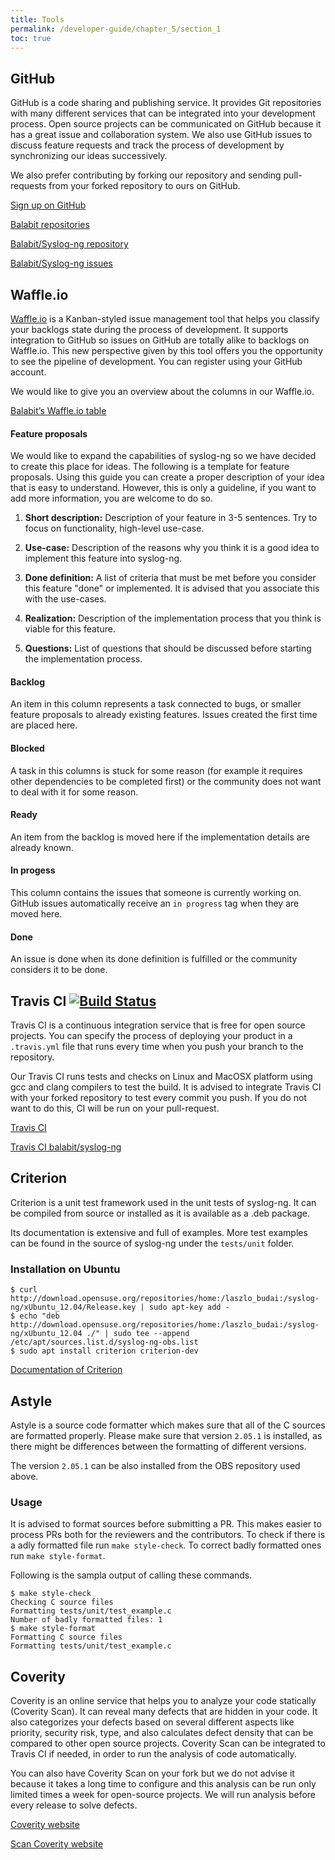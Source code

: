 ```yaml
---
title: Tools
permalink: /developer-guide/chapter_5/section_1
toc: true
---
```


## GitHub
GitHub is a code sharing and publishing service. It provides Git repositories
with many different services that can be integrated into your development process.
Open source projects can be communicated on GitHub because it has a great issue and collaboration system.
We also use GitHub issues to discuss feature requests and track the process of development by synchronizing our ideas successively.

We also prefer contributing by forking our repository and sending pull-requests from your forked repository to ours on GitHub.

[Sign up on GitHub](http://github.com/join)

[Balabit repositories](http://github.com/balabit)

[Balabit/Syslog-ng repository](http://github.com/balabit/syslog-ng)

[Balabit/Syslog-ng issues](http://github.com/balabit/syslog-ng/issues)

## Waffle.io
[Waffle.io](http://waffle.io) is a Kanban-styled issue management tool that helps you classify your backlogs state during the process of development. It supports integration to GitHub so issues on GitHub are totally alike to backlogs on Waffle.io. This new perspective given by this tool offers you the opportunity to see the pipeline of development. You can register using your GitHub account.

We would like to give you an overview about the columns in our Waffle.io.

[Balabit’s Waffle.io table](http://waffle.io/balabit/syslog-ng)

#### Feature proposals
We would like to expand the capabilities of syslog-ng so we have decided to create this place for ideas. The following is a template for feature proposals. Using this guide you can create a proper description of your idea that is easy to understand. However, this is only a guideline, if you want to add more information, you are welcome to do so.

1. **Short description:**
Description of your feature in 3-5 sentences. Try to focus on functionality, high-level use-case.

2. **Use-case:**
Description of the reasons why you think it is a good idea to implement this feature into syslog-ng.

3. **Done definition:**
A list of criteria that must be met before you consider this feature "done" or implemented. It is advised that you associate this with the use-cases.

4. **Realization:**
Description of the implementation process that you think is viable for this feature. 

5. **Questions:**
List of questions that should be discussed before starting the implementation process.

#### Backlog
An item in this column represents a task connected to bugs, or smaller feature proposals to already existing features. Issues created the first time are placed here.

#### Blocked
A task in this columns is stuck for some reason (for example it requires other dependencies to be completed first) or the community does not want to deal with it for some reason. 

#### Ready
An item from the backlog is moved here if the implementation details are already known.

#### In progess
This column contains the issues that someone is currently working on. GitHub issues automatically receive an `in progress` tag when they are moved here.

#### Done
An issue is done when its done definition is fulfilled or the community considers it to be done.

## Travis CI [![Build Status](https://travis-ci.org/balabit/syslog-ng.svg?branch=master)](https://travis-ci.org/balabit/syslog-ng)

Travis CI is a continuous integration service that is free for open source projects. You can specify the process of deploying your product in a `.travis.yml` file that runs every time when you push your branch
to the repository.

Our Travis CI runs tests and checks on Linux and MacOSX platform using gcc and clang compilers to test the build.
It is advised to integrate Travis CI with your forked repository to test every commit you push. If you do not want to do this, CI will be run on your pull-request.

[Travis CI](http://travis-ci.org)

[Travis CI balabit/syslog-ng](http://travis-ci.org/balabit/syslog-ng)

## Criterion

Criterion is a unit test framework used in the unit tests of syslog-ng. It can be compiled from 
source or installed as it is available as a .deb package.

Its documentation is extensive and full of examples. More test examples can be found in the source of 
syslog-ng under the `tests/unit` folder.

### Installation on Ubuntu

```
$ curl http://download.opensuse.org/repositories/home:/laszlo_budai:/syslog-ng/xUbuntu_12.04/Release.key | sudo apt-key add -
$ echo "deb http://download.opensuse.org/repositories/home:/laszlo_budai:/syslog-ng/xUbuntu_12.04 ./" | sudo tee --append /etc/apt/sources.list.d/syslog-ng-obs.list
$ sudo apt install criterion criterion-dev
```

[Documentation of Criterion](https://criterion.readthedocs.io/en/master/)

## Astyle

Astyle is a source code formatter which makes sure that all of the C sources are formatted properly. 
Please make sure that version `2.05.1` is installed, as there might be differences between the formatting 
of different versions.

The version `2.05.1` can be also installed from the OBS repository used above.

### Usage

It is advised to format sources before submitting a PR. This makes easier to process PRs both for the reviewers and the contributors. To check if there is a adly formatted file run `make style-check`. To correct 
badly formatted ones run `make style-format`.

Following is the sampla output of calling these commands.

```
$ make style-check
Checking C source files
Formatting tests/unit/test_example.c
Number of badly formatted files: 1
$ make style-format
Formatting C source files
Formatting tests/unit/test_example.c
```

## Coverity

Coverity is an online service that helps you to analyze your code statically (Coverity Scan). It can reveal many defects
that are hidden in your code. It also categorizes your defects based on several different aspects like priority, security risk,
type, and also calculates defect density that can be compared to other open source projects. 
Coverity Scan can be integrated to Travis CI if needed, in order to run the analysis of code automatically.

You can also have Coverity Scan on your fork but we do not advise it because it takes a long time to configure and this analysis can be run only limited times a week for open-source projects. We will run analysis before every release to solve defects.

[Coverity website](http://coverity.com)

[Scan Coverity website ](http://scan.coverity.com)
